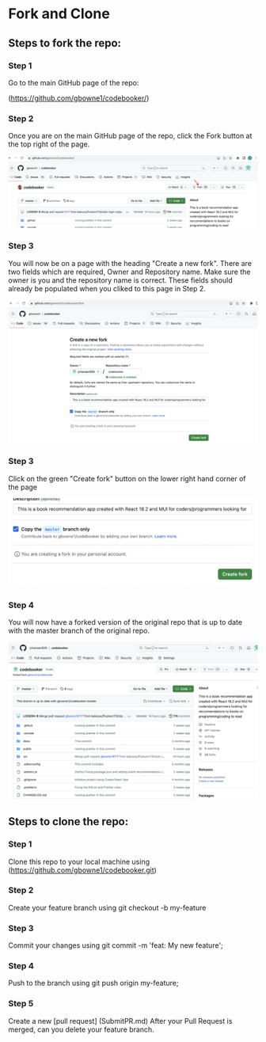 # Fork and Clone 

## Steps to fork the repo: 

### Step 1

Go to the main GitHub page of the repo:

(https://github.com/gbowne1/codebooker/)

### Step 2

Once you are on the main GitHub page of the repo, click the Fork button at the top right of the page. 

![](fork.png)

### Step 3

You will now be on a page with the heading "Create a new fork".
There are two fields which are required, Owner and Repository name. Make sure the owner is you and the repository name is correct. These fields should already be populated when you cliked to this page in Step 2.

![](CreateFork.png)

### Step 3

Click on the green "Create fork" button on the lower right hand corner of the page

![](CreateForkBtn.png)

### Step 4

You will now have a forked version of the original repo that is up to date with the master branch of the original repo.

![](ForkedBranch.png)

## Steps to clone the repo:

### Step 1

Clone this repo to your local machine using (https://github.com/gbowne1/codebooker.git)
 
### Step 2

Create your feature branch using git checkout -b my-feature

### Step 3

Commit your changes using git commit -m 'feat: My new feature';

### Step 4

Push to the branch using git push origin my-feature;

### Step 5

Create a new [pull request] (SubmitPR.md)
After your Pull Request is merged, can you delete your feature branch.